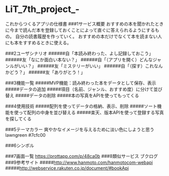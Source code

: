 # LiT_7th_project_-
これからつくるアプリの仕様書
###1サービス概要
おすすめの本を聞かれたときに今まで読んだ本を登録しておくことによって直ぐに答えられるようにするもの。
自分の読書履歴を作っていく。
おすすめの本だけでなくて本を読まない人にも本をすすめるときに使える。

###2ユーザシナリオ
######自「本読み終わった、よし記録しておこう」
######友「なにか面白い本ない？」
######自「（アプリを開く）どんなジャンルがいい？」
######友「ミステリーがいい」
######自「（探す）これなんかどう？」
######友「ありがとう！」

###3機能一覧
#####MVP機能：読み終わった本をデータとして保存、表示
#####データの追加
#####項目（名前、ジャンル、おすすめ度）に分けて並び替え
#####データの削除
#####本の写真をAPIを使ってもってくる


###4使用技術
#####配列を使ってデータの格納、表示、削除
#####ソート機能を使って配列の中身を並び替える
#####楽天、版本APIを使って登録する写真を探してくる

###5テーマカラー
爽やかなイメージを与えるために淡い色にしようと思う
lawngreen
#7cfc00

###6シンボル

###7画面一覧
https://prottapp.com/p/48ca0b
###8類似サービス
ブクログ
###9参考サイト
#####http://www.hanmoto.com/hanmotocom-webapi
#####http://webservice.rakuten.co.jp/document/#bookApi
